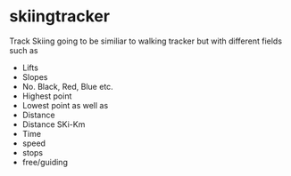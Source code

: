 # skiingtracker
Track Skiing going to be similiar to walking tracker but with different fields
such as
+ Lifts 
+ Slopes
+ No. Black, Red, Blue etc.
+ Highest point
+ Lowest point
as well as
+ Distance
+ Distance SKi-Km
+ Time
+ speed
+ stops
+ free/guiding
